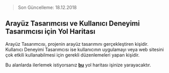 > Son Güncelleme: 18.12.2018

## Arayüz Tasarımcısı ve Kullanıcı Deneyimi Tasarımcısı için Yol Haritası

Arayüz Tasarımcısı, projenin arayüz tasarımını gerçekleştiren kişidir.
Kullanıcı Deneyimi Tasarımcısı ise kullanıcının uygulamayı veya web sitesini çok etkili kullanabilmesi için gerekli düzenlemeleri yapan kişidir.

Bu alanlarda ilerlemek istiyorsanız [**bu**](https://github.com/togiberlin/ui-ux-designer-roadmap) yol haritası işinize yarayacaktır.
